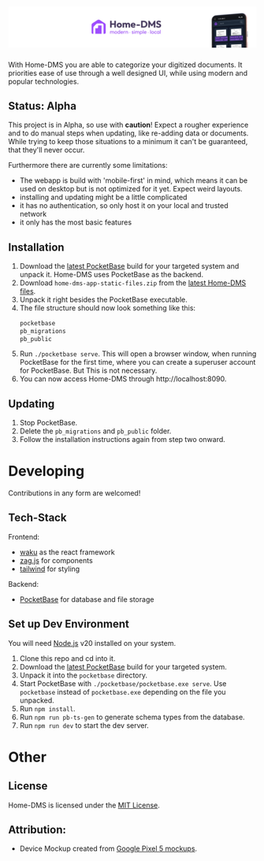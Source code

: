 # ![Logo Lockup of Home-DMS](/docs/images/banner.webp)
With Home-DMS you are able to categorize your digitized documents. It priorities ease of use through a well designed UI, while using modern and popular technologies.

## Status: Alpha
This project is in Alpha, so use with **caution**! Expect a rougher experience and to do manual steps when updating, like re-adding data or documents. While trying to keep those situations to a minimum it can't be guaranteed, that they'll never occur.

Furthermore there are currently some limitations:
- The webapp is build with 'mobile-first' in mind, which means it can be used on desktop but is not optimized for it yet. Expect weird layouts.
- installing and updating might be a little complicated
- it has no authentication, so only host it on your local and trusted network
- it only has the most basic features

## Installation
1. Download the [latest PocketBase](https://pocketbase.io/docs/) build for your targeted system and unpack it. Home-DMS uses PocketBase as the backend.
2. Download `home-dms-app-static-files.zip` from the [latest Home-DMS files](https://github.com/RndUsername/Home-DMS/releases/latest).
3. Unpack it right besides the PocketBase executable.
4. The file structure should now look something like this:
    ```
    pocketbase
    pb_migrations
    pb_public
    ```
5. Run `./pocketbase serve`. This will open a browser window, when running PocketBase for the first time, where you can create a superuser account for PocketBase. But This is not necessary.
6. You can now access Home-DMS through http://localhost:8090.

## Updating
1. Stop PocketBase.
2. Delete the `pb_migrations` and `pb_public` folder.
3. Follow the installation instructions again from step two onward.

# Developing
Contributions in any form are welcomed!

## Tech-Stack
Frontend:
- [waku](https://waku.gg) as the react framework
- [zag.js](https://zagjs.com/) for components
- [tailwind](https://tailwindcss.com/) for styling

Backend:
- [PocketBase](https://pocketbase.io/) for database and file storage

## Set up Dev Environment
You will need [Node.js](https://nodejs.org/en/download) v20 installed on your system.
1. Clone this repo and cd into it.
2. Download the [latest PocketBase](https://pocketbase.io/docs/) build for your targeted system.
3. Unpack it into the `pocketbase` directory.
4. Start PocketBase with `./pocketbase/pocketbase.exe serve`. Use `pocketbase` instead of `pocketbase.exe` depending on the file you unpacked.
5. Run `npm install`.
6. Run `npm run pb-ts-gen` to generate schema types from the database.
6. Run `npm run dev` to start the dev server.

# Other
## License
Home-DMS is licensed under the [MIT License](LICENSE.md).

## Attribution:
- Device Mockup created from [Google Pixel 5 mockups](https://deviceframes.com/templates/google-pixel-5).
